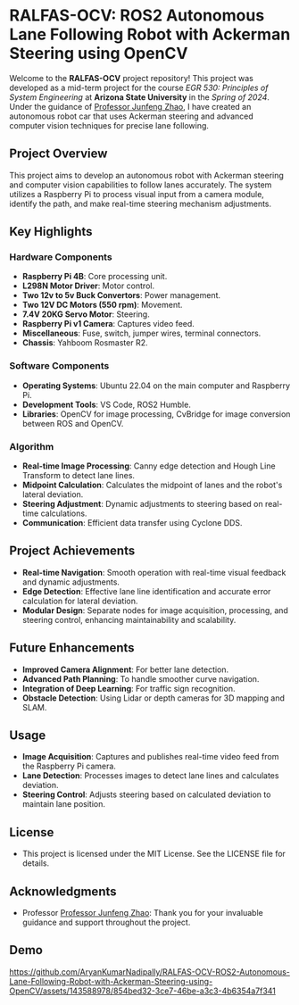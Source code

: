# RALFAS-OCV: ROS2 Autonomous Lane Following Robot with Ackerman Steering using OpenCV

Welcome to the **RALFAS-OCV** project repository! This project was developed as a mid-term project for the course *EGR 530: Principles of System Engineering* at **Arizona State University** in the *Spring of 2024*. Under the guidance of [Professor Junfeng Zhao](https://www.linkedin.com/in/junfeng-zhao-33139572/), I have created an autonomous robot car that uses Ackerman steering and advanced computer vision techniques for precise lane following.

## Project Overview

This project aims to develop an autonomous robot with Ackerman steering and computer vision capabilities to follow lanes accurately. The system utilizes a Raspberry Pi to process visual input from a camera module, identify the path, and make real-time steering mechanism adjustments.

## Key Highlights

### Hardware Components
- **Raspberry Pi 4B**: Core processing unit.
- **L298N Motor Driver**: Motor control.
- **Two 12v to 5v Buck Convertors**: Power management.
- **Two 12V DC Motors (550 rpm)**: Movement.
- **7.4V 20KG Servo Motor**: Steering.
- **Raspberry Pi v1 Camera**: Captures video feed.
- **Miscellaneous**: Fuse, switch, jumper wires, terminal connectors.
- **Chassis**: Yahboom Rosmaster R2.

### Software Components
- **Operating Systems**: Ubuntu 22.04 on the main computer and Raspberry Pi.
- **Development Tools**: VS Code, ROS2 Humble.
- **Libraries**: OpenCV for image processing, CvBridge for image conversion between ROS and OpenCV.

### Algorithm
- **Real-time Image Processing**: Canny edge detection and Hough Line Transform to detect lane lines.
- **Midpoint Calculation**: Calculates the midpoint of lanes and the robot's lateral deviation.
- **Steering Adjustment**: Dynamic adjustments to steering based on real-time calculations.
- **Communication**: Efficient data transfer using Cyclone DDS.

## Project Achievements
- **Real-time Navigation**: Smooth operation with real-time visual feedback and dynamic adjustments.
- **Edge Detection**: Effective lane line identification and accurate error calculation for lateral deviation.
- **Modular Design**: Separate nodes for image acquisition, processing, and steering control, enhancing maintainability and scalability.

## Future Enhancements
- **Improved Camera Alignment**: For better lane detection.
- **Advanced Path Planning**: To handle smoother curve navigation.
- **Integration of Deep Learning**: For traffic sign recognition.
- **Obstacle Detection**: Using Lidar or depth cameras for 3D mapping and SLAM.

## Usage
- **Image Acquisition**: Captures and publishes real-time video feed from the Raspberry Pi camera.
- **Lane Detection**: Processes images to detect lane lines and calculates deviation.
- **Steering Control**: Adjusts steering based on calculated deviation to maintain lane position.

## License
- This project is licensed under the MIT License. See the LICENSE file for details.

## Acknowledgments
- Professor [Professor Junfeng Zhao](https://www.linkedin.com/in/junfeng-zhao-33139572/): Thank you for your invaluable guidance and support throughout the project.

## Demo



https://github.com/AryanKumarNadipally/RALFAS-OCV-ROS2-Autonomous-Lane-Following-Robot-with-Ackerman-Steering-using-OpenCV/assets/143588978/854bed32-3ce7-46be-a3c3-4b6354a7f341

